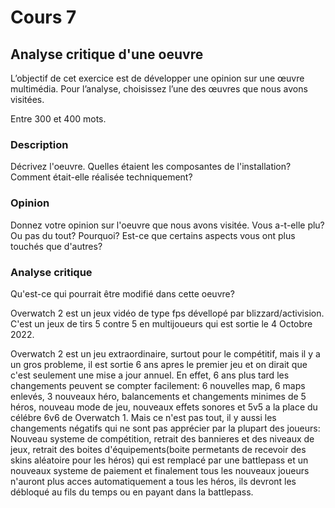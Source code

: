 # Cours 7
## Analyse critique d'une oeuvre

L’objectif de cet exercice est de développer une opinion sur une œuvre multimédia. Pour l’analyse, choisissez l’une des œuvres que nous avons visitées. 

Entre 300 et 400 mots. 

### Description
Décrivez l'oeuvre. Quelles étaient les composantes de l'installation? Comment était-elle réalisée techniquement? 


### Opinion
Donnez votre opinion sur l'oeuvre que nous avons visitée. Vous a-t-elle plu? Ou pas du tout? Pourquoi? Est-ce que certains aspects vous ont plus touchés que d'autres? 

### Analyse critique
Qu'est-ce qui pourrait être modifié dans cette oeuvre? 

Overwatch 2 est un jeux vidéo de type fps dévellopé par blizzard/activision. C'est un jeux de tirs 5 contre 5 en multijoueurs qui est sortie le 4 Octobre 2022.


Overwatch 2 est un jeu extraordinaire, surtout pour le compétitif, mais il y a un gros probleme, il est sortie 6 ans apres le premier jeu et on dirait que c'est seulement une mise a jour annuel. En effet, 6 ans plus tard les changements peuvent se compter facilement: 6 nouvelles map, 6 maps enlevés, 3 nouveaux héro, balancements et changements minimes de 5 héros, nouveau mode de jeu, nouveaux effets sonores et 5v5 a la place du célébre 6v6 de Overwatch 1. Mais ce n'est pas tout, il y aussi les changements négatifs qui ne sont pas apprécier par la plupart des joueurs: Nouveau systeme de compétition, retrait des bannieres et des niveaux de jeux, retrait des boites d'équipements(boite permetants de recevoir des skins aléatoire pour les héros) qui est remplacé par une battlepass et un nouveaux systeme de paiement et finalement tous les nouveaux joueurs n'auront plus acces automatiquement a tous les héros, ils devront les débloqué au fils du temps ou en payant dans la battlepass.
